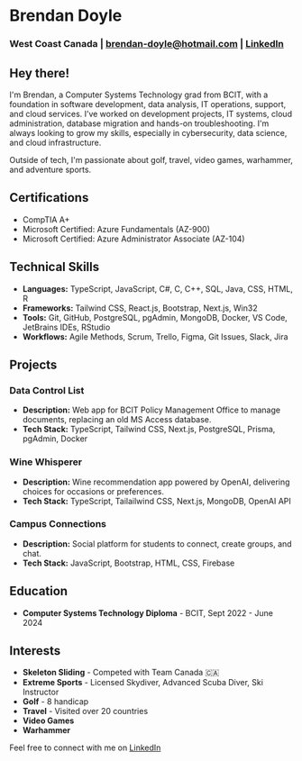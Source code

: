 # Brendan Doyle

### West Coast Canada | [brendan-doyle@hotmail.com](mailto:brendan-doyle@hotmail.com) | [LinkedIn](linkedin.com/in/brendan-j-doyle) 


## Hey there!
I'm Brendan, a Computer Systems Technology grad from BCIT, with a foundation in software development, data analysis, IT operations, support, and cloud services. I’ve worked on development projects, IT systems, cloud administration, database migration and hands-on troubleshooting. I'm always looking to grow my skills, especially in cybersecurity, data science, and cloud infrastructure.

Outside of tech, I'm passionate about golf, travel, video games, warhammer, and adventure sports.


## Certifications

- CompTIA A+
- Microsoft Certified: Azure Fundamentals (AZ-900)
- Microsoft Certified: Azure Administrator Associate (AZ-104)


## Technical Skills
- **Languages:** TypeScript, JavaScript, C#, C, C++, SQL, Java, CSS, HTML, R
- **Frameworks:** Tailwind CSS, React.js, Bootstrap, Next.js, Win32
- **Tools:** Git, GitHub, PostgreSQL, pgAdmin, MongoDB, Docker, VS Code, JetBrains IDEs, RStudio
- **Workflows:** Agile Methods, Scrum, Trello, Figma, Git Issues, Slack, Jira


## Projects

### Data Control List
- **Description:** Web app for BCIT Policy Management Office to manage documents, replacing an old MS Access database.
- **Tech Stack:** TypeScript, Tailwind CSS, Next.js, PostgreSQL, Prisma, pgAdmin, Docker

### Wine Whisperer
- **Description:** Wine recommendation app powered by OpenAI, delivering choices for occasions or preferences.
- **Tech Stack:** TypeScript, Tailailwind CSS, Next.js, MongoDB, OpenAI API

### Campus Connections
- **Description:** Social platform for students to connect, create groups, and chat.
- **Tech Stack:** JavaScript, Bootstrap, HTML, CSS, Firebase


## Education

- **Computer Systems Technology Diploma** - BCIT, Sept 2022 - June 2024


## Interests

- **Skeleton Sliding** - Competed with Team Canada 🇨🇦
- **Extreme Sports** - Licensed Skydiver, Advanced Scuba Diver, Ski Instructor
- **Golf** - 8 handicap
- **Travel** - Visited over 20 countries
- **Video Games**
- **Warhammer**


Feel free to connect with me on [LinkedIn](linkedin.com/in/brendan-j-doyle)
